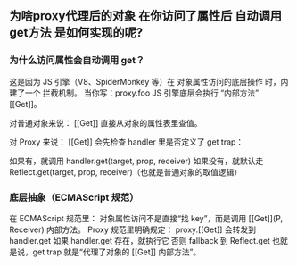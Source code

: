 ## 为啥proxy代理后的对象 在你访问了属性后 自动调用get方法 是如何实现的呢?
### 为什么访问属性会自动调用 get？
这是因为 JS 引擎（V8、SpiderMonkey 等）在 对象属性访问的底层操作 时，内建了一个 拦截机制。
当你写：proxy.foo
JS 引擎底层会执行 “内部方法” [[Get]]。

对普通对象来说：
[[Get]] 直接从对象的属性表里查值。

对 Proxy 来说：
[[Get]] 会先检查 handler 里是否定义了 get trap：

如果有，就调用 handler.get(target, prop, receiver)
如果没有，就默认走 Reflect.get(target, prop, receiver)（也就是普通对象的取值逻辑）
### 底层抽象（ECMAScript 规范）
在 ECMAScript 规范里：
对象属性访问不是直接“找 key”，而是调用 [[Get]](P, Receiver) 内部方法。
Proxy 规范里明确规定：
proxy.[[Get]] 会转发到 handler.get
如果 handler.get 存在，就执行它
否则 fallback 到 Reflect.get
也就是说，get trap 就是“代理了对象的 [[Get]] 内部方法”。
